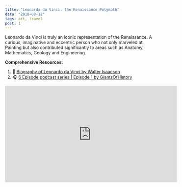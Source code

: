 ```yaml
---
title: "Leonarda da Vinci: the Renaissance Polymath"
date: "2018-08-12"
tags: art, travel
post: 1
---
```


Leonardo da Vinci is truly an iconic representation of the Renaissance. A curious, imaginative and eccentric person who not only marveled at Painting but also contributed significantly to areas such as Anatomy, Mathematics, Geology and Engineering.

**Comprehensive Resources:**
1. 📖 [Biography of Leonardo da Vinci by Walter Isaacson](https://www.goodreads.com/book/show/34684622-leonardo-da-vinci)
2. 🎧 [6 Episode podcast series | Episode 1 by GiantsOfHistory](https:)

<iframe width="560" height="315" src="https://www.youtube.com/embed/5uooRe07mYM" frameborder="0" allow="autoplay; encrypted-media" allowfullscreen></iframe>
